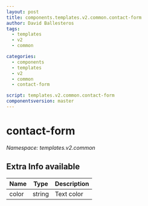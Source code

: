 ```yaml
---
layout: post
title: components.templates.v2.common.contact-form
author: David Ballesteros
tags:
  - templates
  - v2
  - common

categories:
  - components
  - templates
  - v2
  - common
  - contact-form

script: templates.v2.common.contact-form
componentsversion: master
---
```

# contact-form

*Namespace: templates.v2.common*

## Extra Info available

| Name | Type | Description |
| --- | --- | --- |
| color | string | Text color |